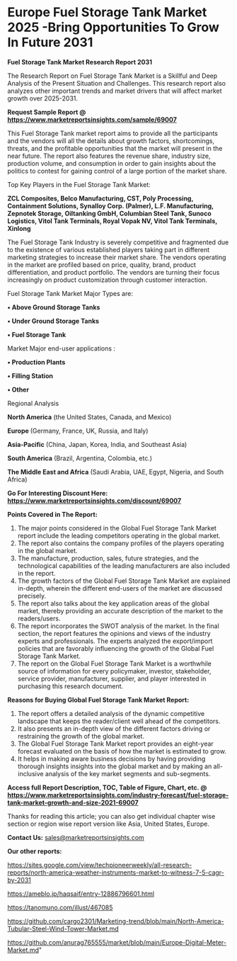 # Europe Fuel Storage Tank Market 2025 -Bring Opportunities To Grow In Future 2031

<strong>Fuel Storage Tank Market Research Report 2031</strong>

The Research Report on Fuel Storage Tank Market is a Skillful and Deep Analysis of the Present Situation and Challenges. This research report also analyzes other important trends and market drivers that will affect market growth over 2025-2031.

<strong>Request Sample Report @ <a href=https://www.marketreportsinsights.com/sample/69007>https://www.marketreportsinsights.com/sample/69007</a></strong>

This Fuel Storage Tank market report aims to provide all the participants and the vendors will all the details about growth factors, shortcomings, threats, and the profitable opportunities that the market will present in the near future. The report also features the revenue share, industry size, production volume, and consumption in order to gain insights about the politics to contest for gaining control of a large portion of the market share.

Top Key Players in the Fuel Storage Tank Market:

<strong>ZCL Composites, Belco Manufacturing, CST, Poly Processing, Containment Solutions, Synalloy Corp. (Palmer), L.F. Manufacturing, Zepnotek Storage, Oiltanking GmbH, Columbian Steel Tank, Sunoco Logistics, Vitol Tank Terminals, Royal Vopak NV, Vitol Tank Terminals, Xinlong</strong>

The Fuel Storage Tank Industry is severely competitive and fragmented due to the existence of various established players taking part in different marketing strategies to increase their market share. The vendors operating in the market are profiled based on price, quality, brand, product differentiation, and product portfolio. The vendors are turning their focus increasingly on product customization through customer interaction.

Fuel Storage Tank Market Major Types are:

<strong>• Above Ground Storage Tanks

• Under Ground Storage Tanks

• Fuel Storage Tank</strong>

Market Major end-user applications :

<strong>• Production Plants

• Filling Station

• Other</strong>

Regional Analysis

</u><strong><b>North America</b></strong> (the United States, Canada, and Mexico)

<strong><b>Europe </b></strong>(Germany, France, UK, Russia, and Italy)

<strong><b>Asia-Pacific</b></strong> (China, Japan, Korea, India, and Southeast Asia)

<strong><b>South America</b></strong> (Brazil, Argentina, Colombia, etc.)

<strong><b>The Middle East and Africa</b></strong> (Saudi Arabia, UAE, Egypt, Nigeria, and South Africa)

<strong>Go For Interesting Discount Here: <a href=https://www.marketreportsinsights.com/discount/69007>https://www.marketreportsinsights.com/discount/69007</a></strong>

<strong>Points Covered in The Report:</strong>
<ol>
  <li>The major points considered in the Global Fuel Storage Tank Market report include the leading competitors operating in the global market.</li>
  <li>The report also contains the company profiles of the players operating in the global market.</li>
  <li>The manufacture, production, sales, future strategies, and the technological capabilities of the leading manufacturers are also included in the report.</li>
  <li>The growth factors of the Global Fuel Storage Tank Market are explained in-depth, wherein the different end-users of the market are discussed precisely.</li>
  <li>The report also talks about the key application areas of the global market, thereby providing an accurate description of the market to the readers/users.</li>
  <li>The report incorporates the SWOT analysis of the market. In the final section, the report features the opinions and views of the industry experts and professionals. The experts analyzed the export/import policies that are favorably influencing the growth of the Global Fuel Storage Tank Market.</li>
  <li>The report on the Global Fuel Storage Tank Market is a worthwhile source of information for every policymaker, investor, stakeholder, service provider, manufacturer, supplier, and player interested in purchasing this research document.</li>
</ol>
<strong>Reasons for Buying Global Fuel Storage Tank Market Report:</strong>

<ol>
  <li>The report offers a detailed analysis of the dynamic competitive landscape that keeps the reader/client well ahead of the competitors.</li>
  <li>It also presents an in-depth view of the different factors driving or restraining the growth of the global market.</li>
  <li>The Global Fuel Storage Tank Market report provides an eight-year forecast evaluated on the basis of how the market is estimated to grow.</li>
  <li>It helps in making aware business decisions by having providing thorough insights insights into the global market and by making an all-inclusive analysis of the key market segments and sub-segments.</li>
</ol>
<strong>Access full Report Description, TOC, Table of Figure, Chart, etc. @ <a href=https://www.marketreportsinsights.com/industry-forecast/fuel-storage-tank-market-growth-and-size-2021-69007>https://www.marketreportsinsights.com/industry-forecast/fuel-storage-tank-market-growth-and-size-2021-69007</a></strong>


Thanks for reading this article; you can also get individual chapter wise section or region wise report version like Asia, United States, Europe.

<strong>Contact Us:</strong>
sales@marketreportsinsights.com

<strong>Our other reports:</strong>

<a href=https://sites.google.com/view/techpioneerweekly/all-research-reports/north-america-weather-instruments-market-to-witness-7-5-cagr-by-2031>https://sites.google.com/view/techpioneerweekly/all-research-reports/north-america-weather-instruments-market-to-witness-7-5-cagr-by-2031</a>

<a href=https://ameblo.jp/haqsaif/entry-12886796601.html>https://ameblo.jp/haqsaif/entry-12886796601.html</a>

<a href=https://tanomuno.com/illust/467085>https://tanomuno.com/illust/467085</a>

<a href=https://github.com/cargo2301/Marketing-trend/blob/main/North-America-Tubular-Steel-Wind-Tower-Market.md>https://github.com/cargo2301/Marketing-trend/blob/main/North-America-Tubular-Steel-Wind-Tower-Market.md</a>

<a href=https://github.com/anurag765555/market/blob/main/Europe-Digital-Meter-Market.md>https://github.com/anurag765555/market/blob/main/Europe-Digital-Meter-Market.md</a>"
